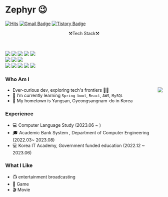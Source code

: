 # Zephyr 😉
[![Hits](https://hits.seeyoufarm.com/api/count/incr/badge.svg?url=https%3A%2F%2Fgithub.com%2Fhyuk12&count_bg=%23EB8B10&title_bg=%23684327&icon=&icon_color=%23E7E7E7&title=VISIT&edge_flat=false)](https://github.com/hyuk12) 
[![Gmail Badge](https://img.shields.io/badge/Gmail-D14836?style=flat&logo=Gmail&logoColor=white)](mailto:gogur7419@gmail.com) 
[![Tistory Badge](https://img.shields.io/badge/Tech%20Blog-555263?style=flat&logoColor=white)](https://hyuko.com/)


<center>⚒️Tech Stack⚒</center></br></br>
 
<img src="https://img.shields.io/badge/HTML5-E34F26?style=flat-square&logo=HTML5&logoColor=white"> <img src="https://img.shields.io/badge/CSS3-1572B6?style=flat-square&logo=CSS3&logoColor=white"> <img src="https://img.shields.io/badge/JavaScript-F7DF1E?style=flat-square&logo=JavaScript&logoColor=white"> <img src="https://img.shields.io/badge/TypeScript-3178C6?style=flat-square&logo=TypeScript&logoColor=white"> <img src="https://img.shields.io/badge/React-61DAFB?style=flat-square&logo=React&logoColor=white"> </br>
<img src="https://img.shields.io/badge/Spring-6DB33F?style=flat-square&logo=Spring&logoColor=white"> <img src="https://img.shields.io/badge/Spring Boot-6DB33F?style=flat-square&logo=Spring Boot&logoColor=white"> <img src="https://img.shields.io/badge/Spring Security-6DB33F?style=flat-square&logo=Spring Security&logoColor=white"></br>
<img src="https://img.shields.io/badge/Java-3776AB?style=flat-square&logo=Java&logoColor=white"> <img src="https://img.shields.io/badge/Kotlin-7F52FF?style=flat-square&logo=Kotlin&logoColor=white">  <img src="https://img.shields.io/badge/MariaDB-003545?style=flat-square&logo=MariaDB&logoColor=white"> <img src="https://img.shields.io/badge/MySQL-4479A1?style=flat-square&logo=MySQL&logoColor=white"> <img src="https://img.shields.io/badge/Docker-2496ED?style=flat-square&logo=Docker&logoColor=white">


### Who Am I

<img align='right' src="http://mazassumnida.wtf/api/v2/generate_badge?boj=chlgogur">

- Ever-curious dev, exploring tech's frontiers 🚀✨
- 🌱 I’m currently learning `Spring boot`, `React`, `AWS`, `MySQL`
- 🚅 My hometown is Yangsan, Gyeongsangnam-do in Korea

### Experience
- 💻 Computer Language Study (2023.06 ~ )
- 🎓 Academic Bank System , Department of Computer Engineering (2022.03~ 2023.08)
- 💻 Korea IT Academy, Government funded education (2022.12 ~ 2023.06)

### What I Like
- 📺 entertainment broadcasting
- 🔵 Game
- 🎬 Movie




